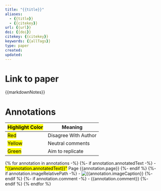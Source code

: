 ```yaml
---
title: "{{title}}"
aliases:
  - {{title}}
  - {{citekey}}
url: {{url}}
doi: {{doi}}
citekey: {{citekey}}
keywords: {{allTags}}
type: paper
created:
updated:
---
```


# Link to paper

{{markdownNotes}}

# Annotations

| <mark class="hltr-grey"> Highlight Color</mark> | Meaning              |
| ----------------------------------------------- | -------------------- |
| <mark class="hltr-red">Red</mark>               | Disagree With Author |
| <mark class="hltr-yellow">Yellow</mark>         | Neutral comments     |
| <mark class="hltr-green">Green</mark>           | Aim to replicate     |

{% for annotation in annotations -%}
  {%- if annotation.annotatedText -%}
    - <mark class="hltr-{{annotation.color | lower}}">"{{annotation.annotatedText}}"</mark> Page {{annotation.page}}
  {%- endif %}
  {%- if annotation.imageRelativePath -%}
    - ![{{annotation.imageCaption}}]({{annotation.imageRelativePath}})
  {%- endif %}
  {%- if annotation.comment -%}
      - {{annotation.comment}}
  {%- endif %}
{% endfor %}

